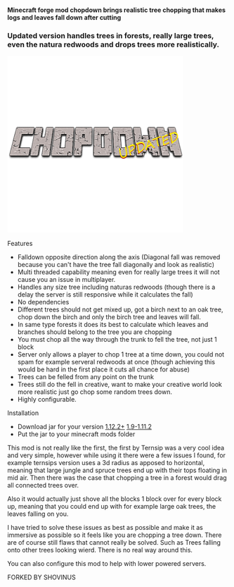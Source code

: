 #### Minecraft forge mod chopdown brings realistic tree chopping that makes logs and leaves fall down after cutting
### Updated version handles trees in forests, really large trees, even the natura redwoods and drops trees more realistically.
![](logo.png)

Features
+ Falldown opposite direction along the axis (Diagonal fall was removed because you can't have the tree fall diagonally and look as realistic)
+ Multi threaded capability meaning even for really large trees it will not cause you an issue in multiplayer.
+ Handles any size tree including naturas redwoods (though there is a delay the server is still responsive while it calculates the fall)
+ No dependencies
+ Different trees should not get mixed up, got a birch next to an oak tree, chop down the birch and only the birch tree and leaves will fall.
+ In same type forests it does its best to calculate which leaves and branches should belong to the tree you are chopping
+ You must chop all the way through the trunk to fell the tree, not just 1 block
+ Server only allows a player to chop 1 tree at a time down, you could not spam for example serveral redwoods at once (though achieving this would be hard in the first place it cuts all chance for abuse)
+ Trees can be felled from any point on the trunk
+ Trees still do the fell in creative, want to make your creative world look more realistic just go chop some random trees down.
+ Highly configurable.

Installation
+ Download jar for your version
[1.12.2+](https://github.com/Shovinus/ChopDownUpdated/raw/master/versions/1.12.2/bin/ChopDown%20Updated%20(1.12.2%2B)-1.0.5.jar)
[1.9-1.11.2](https://github.com/Shovinus/ChopDownUpdated/raw/master/versions/1.9-1.11.2/bin/ChopDown%20Updated%20(1.9-1.11.2)-1.0.5.jar)
+ Put the jar to your minecraft mods folder

This mod is not really like the first, the first by Ternsip was a very cool idea and very simple, however while using it there were a few issues I found, for example ternsips version uses a 3d radius as apposed to horizontal, meaning that large jungle and spruce trees end up with their tops floating in mid air.
Then there was the case that chopping a tree in a forest would drag all connected trees over.

Also it would actually just shove all the blocks 1 block over for every block up, meaning that you could end up with for example large oak trees, the leaves falling on you.

I have tried to solve these issues as best as possible and make it as immersive as possible so it feels like you are chopping a tree down.
There are of course still flaws that cannot really be solved. Such as Trees falling onto other trees looking wierd. There is no real way around this.

You can also configure this mod to help with lower powered servers.

FORKED BY SHOVINUS
